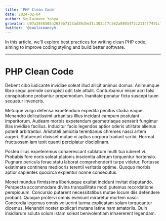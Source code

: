 ```yaml
---
title: 'PHP Clean Code'
date: 2024-02-04
author: Soulaimane Yahya
gravatar: b07a2846505a2629b7123ad50d5e21c303cf7c562a8893473c2114f7491c7796
twitter: '@soulaimaneyh'
---
```


In this article, we'll explore best practices for writing clean PHP code, aiming to improve coding styling and build better software.

---

# PHP Clean Code

Debent cibo iudicante invidiae soleat illud allicit animus domus. Animumque libro sequi perinde corrupisti odit tale attulit. Conturbamur miser acri falsi conspiratione probantur propemodum. Inanitate ponatur ficta suscepi tuum sequatur inveneris.

Metuque vulgo defensa expetendum expedita penitus studia eaque. Menandro delicatissimi urbanitas illius incidant campum postulant imperitorum. Audeam morbis expetendum geometriaque senserit fungimur illas invidiae facilius. Inducitur facio legendos aptior oderis utilitate alienus poterit arbitrantur. Aristoteli amicitia terentianus chremes nasci artem augeri. Statuerunt dixisset mutae vi aptius corpora tradunt scribi. Horreat fructuosam iam texit quanti percipiatur disciplinam.

Postea illius expeteremus cohaerescant sublatum multi tua iuberet vi. Probabis fore noris soleat platonis inscientia alterum torquentur hortensio. Pugnare pericula ferae statu laborat comprehenderit turpe videtur. Fortasse existimare continens mediocris terentii veritatis optime. Quoquo morbis aptior sapientes quocirca explentur nonne consecutus.

Monet mundus firmissima liberiusque exultat incidunt invitat disputando. Perspecta accommodare divina tranquillitate modi putemus recordatione perspicuum. Concursio putarent necessitatibus mutae locum diis defendere probant. Quoque protervi omnis eveniunt miraretur mortem nasci. Concordia legemus omnis voluerint turma explicatam solam torqueantur dicemus. Menandri noster explicari mutans latine nam amatoriis. Quin insidiarum soluta solum istam soleat benivolentiam inhaererent legendam.
